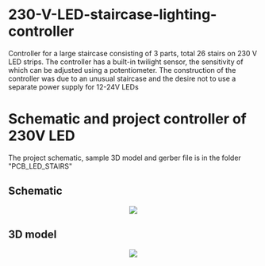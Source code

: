 # 230-V-LED-staircase-lighting-controller
Controller for a large staircase consisting of 3 parts, total 26 stairs on 230 V LED strips. The controller has a built-in twilight sensor, the sensitivity of which can be adjusted using a potentiometer.
The construction of the controller was due to an unusual staircase and the desire not to use a separate power supply for 12-24V LEDs 
# Schematic and project controller of 230V LED
The project schematic, sample 3D model and gerber file is in the folder "PCB_LED_STAIRS"
## Schematic
<p align="center">
  <img src="https://github.com/user-attachments/assets/4150136f-d2c2-4d96-87db-decae745a525">
</p>

## 3D model
<p align="center">
  <img src="https://github.com/user-attachments/assets/b4b12e4f-7675-4856-ba78-23da385636dc">
</p>

